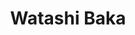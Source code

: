 --- 
title: "Watashi Baka"
publishdate: "2019-3-6T16:48:46+02:00"
src: "https://365manga.net/manga/watashi-baka"
image: "https://data.365manga.net/images/thumbnails/30344-watashi-baka.jpg"
description: " Watashi Baka summary is updating. Come visit Mangakakalot.com sometime to read the latest chapter of Watashi Baka. If you have any question about this manga, Please don't hesitate to contact us or translate team. Hope you enjoy it."
---